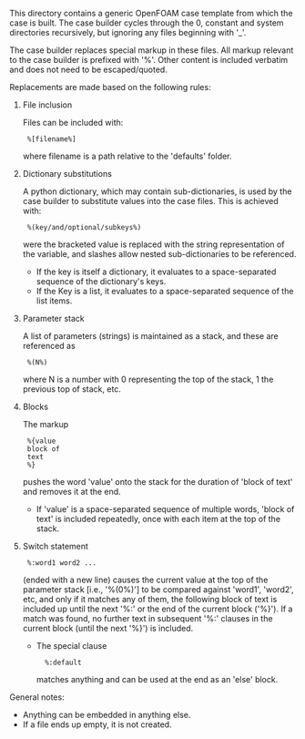 This directory contains a generic OpenFOAM case template 
from which the case is built. The case builder cycles through the
0, constant and system directories recursively, but ignoring
any files beginning with '_'.

The case builder replaces special markup in these
files. All markup relevant to the case builder is prefixed 
with '%'. Other content is included verbatim and
does not need to be escaped/quoted.

Replacements are made based on the following rules:

1. File inclusion
   
   Files can be included with:
   
        %[filename%]
   
   where filename is a path relative to 
   the 'defaults' folder.

2. Dictionary substitutions
 
    A python dictionary, which may contain sub-dictionaries,
    is used by the case builder to substitute values into
    the case files. This is achieved with:
    
        %(key/and/optional/subkeys%)
    
    were the bracketed value is replaced with the string
    representation of the variable, and slashes allow nested
    sub-dictionaries to be referenced.
    - If the key is itself a dictionary, it evaluates
    to a space-separated sequence of the dictionary's keys.
    - If the Key is a list, it evaluates to a space-separated
    sequence of the list items.

3. Parameter stack

    A list of parameters (strings) is 
    maintained as a stack,
    and these are referenced as 
    
        %(N%)
    
    where N is a number
    with 0 representing the top of the stack, 1 the previous top
 of stack, etc.

4. Blocks
   
   The markup

        %{value
        block of
        text
        %}

    pushes the word 'value' onto the stack for the duration of
    'block of text' and removes it at the end.
    - If 'value' is a space-separated sequence of multiple 
    words, 'block of text' is included repeatedly, once with 
    each item at the top of the stack.

5. Switch statement

        %:word1 word2 ...
    
    (ended with a new line) causes the current value at
    the top of the parameter stack [i.e., '%(0%)'] to be compared 
    against 'word1', 'word2', etc, and only if it matches any of 
    them, the following block of text is included up until the next 
    '%:' or the end of the current block ('%}'). 
    If a match was found, no further text in 
    subsequent '%:' clauses in the current block (until 
    the next '%}') is included.
    - The special clause 

            %:default 

        matches anything and can be
        used at the end as an 'else' block.

General notes:

* Anything can be embedded in anything else.
* If a file ends up empty, it is not created.
